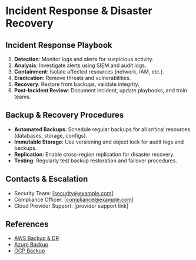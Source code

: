# Incident Response & Disaster Recovery

## Incident Response Playbook
1. **Detection**: Monitor logs and alerts for suspicious activity.
2. **Analysis**: Investigate alerts using SIEM and audit logs.
3. **Containment**: Isolate affected resources (network, IAM, etc.).
4. **Eradication**: Remove threats and vulnerabilities.
5. **Recovery**: Restore from backups, validate integrity.
6. **Post-Incident Review**: Document incident, update playbooks, and train teams.

## Backup & Recovery Procedures
- **Automated Backups**: Schedule regular backups for all critical resources (databases, storage, configs).
- **Immutable Storage**: Use versioning and object lock for audit logs and backups.
- **Replication**: Enable cross-region replication for disaster recovery.
- **Testing**: Regularly test backup restoration and failover procedures.

## Contacts & Escalation
- Security Team: [security@example.com]
- Compliance Officer: [compliance@example.com]
- Cloud Provider Support: [provider support link]

## References
- [AWS Backup & DR](https://docs.aws.amazon.com/aws-backup/latest/devguide/whatisbackup.html)
- [Azure Backup](https://learn.microsoft.com/en-us/azure/backup/)
- [GCP Backup](https://cloud.google.com/backup-disaster-recovery)
